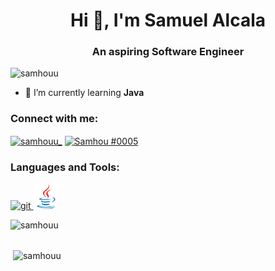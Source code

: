 <h1 align="center">Hi 👋, I'm Samuel Alcala</h1>
<h3 align="center">An aspiring Software Engineer</h3>

<p align="left"> <img src="https://komarev.com/ghpvc/?username=samhouu&label=Profile%20views&color=0e75b6&style=flat" alt="samhouu" /> </p>

- 🌱 I’m currently learning **Java**

<h3 align="left">Connect with me:</h3>
<p align="left">
<a href="https://instagram.com/samhouu_" target="blank"><img align="center" src="https://raw.githubusercontent.com/rahuldkjain/github-profile-readme-generator/master/src/images/icons/Social/instagram.svg" alt="samhouu_" height="30" width="40" /></a>
<a href="https://discord.gg/Samhou #0005" target="blank"><img align="center" src="https://raw.githubusercontent.com/rahuldkjain/github-profile-readme-generator/master/src/images/icons/Social/discord.svg" alt="Samhou #0005" height="30" width="40" /></a>
</p>

<h3 align="left">Languages and Tools:</h3>
<p align="left"> <a href="https://git-scm.com/" target="_blank" rel="noreferrer"> <img src="https://www.vectorlogo.zone/logos/git-scm/git-scm-icon.svg" alt="git" width="40" height="40"/> </a> <a href="https://www.java.com" target="_blank" rel="noreferrer"> <img src="https://raw.githubusercontent.com/devicons/devicon/master/icons/java/java-original.svg" alt="java" width="40" height="40"/> </a> </p>

<p><img align="left" src="https://github-readme-stats.vercel.app/api/top-langs?username=samhouu&show_icons=true&locale=en&layout=compact" alt="samhouu" /></p>
<br>
<br>
<p>&nbsp;<img align="center" src="https://github-readme-stats.vercel.app/api?username=samhouu&show_icons=true&locale=en" alt="samhouu" /></p>

